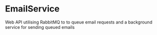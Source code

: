 # EmailService
Web API utilising RabbitMQ to to queue email requests and a background service for sending queued emails
